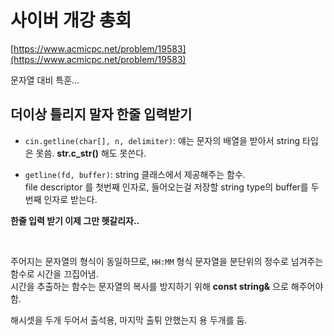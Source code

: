 # 사이버 개강 총회

[https://www.acmicpc.net/problem/19583](https://www.acmicpc.net/problem/19583)

문자열 대비 특훈...

## 더이상 틀리지 말자 한줄 입력받기

- `cin.getline(char[], n, delimiter)`: 얘는 문자의 배열을 받아서 string 타입은 못씀. **str.c_str()** 해도 못쓴다.  

- `getline(fd, buffer)`: string 클래스에서 제공해주는 함수.  
  file descriptor 를 첫번째 인자로, 들어오는걸 저장할 string type의 buffer를 두번째 인자로 받는다.  


**한줄 입력 받기 이제 그만 헷갈리자..**

<br/>

주어지는 문자열의 형식이 동일하므로, `HH:MM` 형식 문자열을 분단위의 정수로 넘겨주는 함수로 시간을 끄집어냄.  
시간을 추출하는 함수는 문자열의 복사를 방지하기 위해 **const string&** 으로 해주어야함.

해시셋을 두개 두어서 출석용, 마지막 출튀 안했는지 용 두개를 둠.
